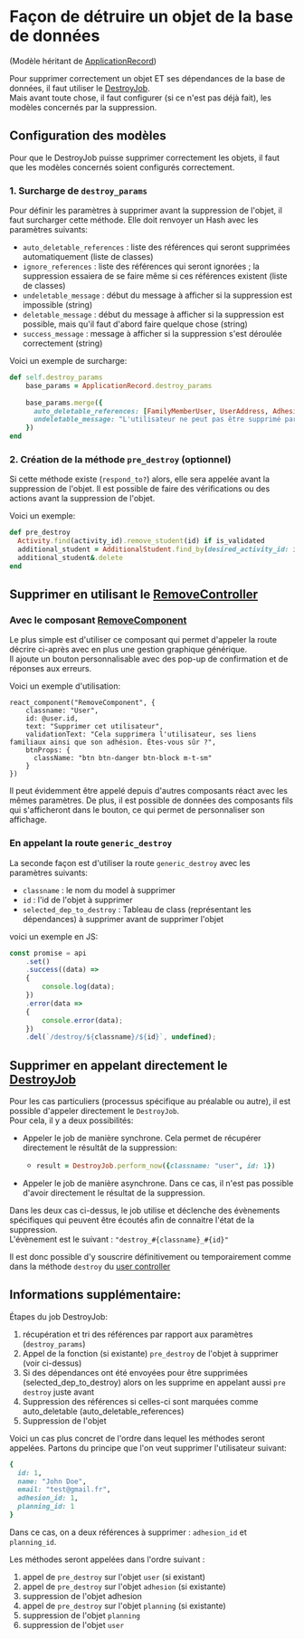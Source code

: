 # Façon de détruire un objet de la base de données
(Modèle héritant de [ApplicationRecord](../app/models/application_record.rb))

Pour supprimer correctement un objet ET ses dépendances de la base de données, il faut utiliser le [DestroyJob](../app/jobs/destroy_job.rb).  
Mais avant toute chose, il faut configurer (si ce n'est pas déjà fait), les modèles concernés par la suppression.

## Configuration des modèles
Pour que le DestroyJob puisse supprimer correctement les objets, il faut que les modèles concernés soient configurés correctement.

### 1. Surcharge de `destroy_params`

Pour définir les paramètres à supprimer avant la suppression de l'objet, il faut surcharger cette méthode. Elle doit renvoyer un Hash avec les paramètres suivants:
  - `auto_deletable_references` : liste des références qui seront supprimées automatiquement (liste de classes)
  - `ignore_references` : liste des références qui seront ignorées ; la suppression essaiera de se faire même si ces références existent (liste de classes)
  - `undeletable_message` : début du message à afficher si la suppression est impossible (string)
  - `deletable_message` : début du message à afficher si la suppression est possible, mais qu'il faut d'abord faire quelque chose (string)
  - `success_message` : message à afficher si la suppression s'est déroulée correctement (string)

Voici un exemple de surcharge:
```ruby
def self.destroy_params
    base_params = ApplicationRecord.destroy_params
    
    base_params.merge({
      auto_deletable_references: [FamilyMemberUser, UserAddress, Adhesion, Planning, Student, Level, NewStudentLevelQuestionnaire, PreApplication],
      undeletable_message: "L'utilisateur ne peut pas être supprimé parce que:<br/>",
    })
end
```

### 2. Création de la méthode `pre_destroy` (optionnel)
Si cette méthode existe (`respond_to?`) alors, elle sera appelée avant la suppression de l'objet.
Il est possible de faire des vérifications ou des actions avant la suppression de l'objet.

Voici un exemple:
```ruby
def pre_destroy
  Activity.find(activity_id).remove_student(id) if is_validated
  additional_student = AdditionalStudent.find_by(desired_activity_id: id)
  additional_student&.delete
end
```


## Supprimer en utilisant le [RemoveController](../app/controllers/remove_controller.rb)

### Avec le composant [RemoveComponent](../frontend/components/RemoveComponent.js)
Le plus simple est d'utiliser ce composant qui permet d'appeler la route décrire ci-après avec en plus une gestion graphique générique.  
Il ajoute un bouton personnalisable avec des pop-up de confirmation et de réponses aux erreurs.

Voici un exemple d'utilisation:
```erbruby
react_component("RemoveComponent", {
    classname: "User",
    id: @user.id,
    text: "Supprimer cet utilisateur",
    validationText: "Cela supprimera l'utilisateur, ses liens familiaux ainsi que son adhésion. Êtes-vous sûr ?",
    btnProps: {
      className: "btn btn-danger btn-block m-t-sm"
    }
})
```

Il peut évidemment être appelé depuis d'autres composants réact avec les mêmes paramètres. De plus, il est possible de données des composants fils qui s'afficheront dans le bouton, ce qui permet de personnaliser son affichage.

### En appelant la route `generic_destroy`
La seconde façon est d'utiliser la route `generic_destroy` avec les paramètres suivants:

  * `classname` : le nom du model à supprimer
  * `id` : l'id de l'objet à supprimer
  * `selected_dep_to_destroy` : Tableau de class (représentant les dépendances) à supprimer avant de supprimer l'objet

voici un exemple en JS:
```js
const promise = api
    .set()
    .success((data) =>
    {
        console.log(data);
    })
    .error(data =>
    {
        console.error(data);
    })
    .del(`/destroy/${classname}/${id}`, undefined);
```

## Supprimer en appelant directement le [DestroyJob](../app/jobs/destroy_job.rb)
Pour les cas particuliers (processus spécifique au préalable ou autre), il est possible d'appeler directement le `DestroyJob`.  
Pour cela, il y a deux possibilités:
- Appeler le job de manière synchrone. Cela permet de récupérer directement le résultât de la suppression:
  - ```ruby
    result = DestroyJob.perform_now({classname: "user", id: 1})
    ```
- Appeler le job de manière asynchrone. Dans ce cas, il n'est pas possible d'avoir directement le résultat de la suppression.

Dans les deux cas ci-dessus, le job utilise et déclenche des évènements spécifiques qui peuvent être écoutés afin de connaitre l'état de la suppression.  
L'évènement est le suivant : `"destroy_#{classname}_#{id}"`

Il est donc possible d'y souscrire définitivement ou temporairement comme dans la méthode `destroy` du [user controller](../app/controllers/users_controller.rb)

## Informations supplémentaire:
Étapes du job DestroyJob:
1. récupération et tri des références par rapport aux paramètres (`destroy_params`)
2. Appel de la fonction (si existante) `pre_destroy` de l'objet à supprimer (voir ci-dessus)
3. Si des dépendances ont été envoyées pour être supprimées (selected_dep_to_destroy) alors on les supprime en appelant aussi `pre destroy` juste avant
4. Suppression des références si celles-ci sont marquées comme auto_deletable (auto_deletable_references)
5. Suppression de l'objet

Voici un cas plus concret de l'ordre dans lequel les méthodes seront appelées. Partons du principe que l'on veut supprimer l'utilisateur suivant:
```ruby
{
  id: 1,
  name: "John Doe",
  email: "test@gmail.fr",
  adhesion_id: 1,
  planning_id: 1
}
```

Dans ce cas, on a deux références à supprimer : `adhesion_id` et `planning_id`.  

Les méthodes seront appelées dans l'ordre suivant :
1. appel de `pre_destroy` sur l'objet `user` (si existant)
2. appel de `pre_destroy` sur l'objet `adhesion` (si existante)
3. suppression de l'objet adhesion
4. appel de `pre_destroy` sur l'objet `planning` (si existante)
5. suppression de l'objet `planning`
6. suppression de l'objet `user`
